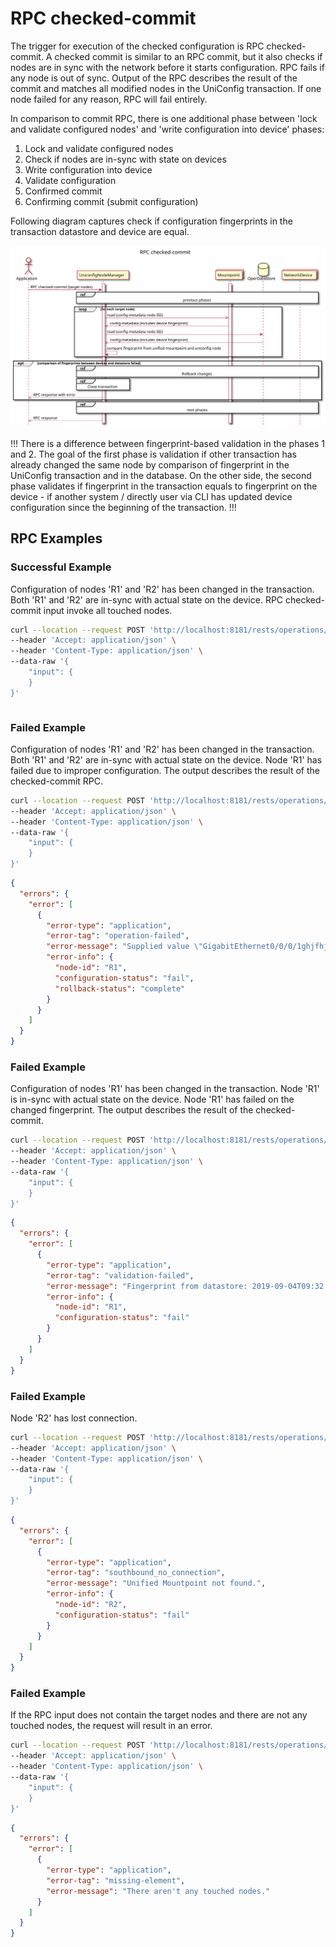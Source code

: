 # RPC checked-commit

The trigger for execution of the checked configuration is RPC
checked-commit. A checked commit is similar to an RPC commit, but it also
checks if nodes are in sync with the network before it starts
configuration. RPC fails if any node is out of sync. Output of the RPC
describes the result of the commit and matches all modified nodes in the
UniConfig transaction. If one node failed for any reason, RPC will fail
entirely.

In comparison to commit RPC, there is one additional phase between 'lock
and validate configured nodes' and 'write configuration into device'
phases:

1. Lock and validate configured nodes
2. Check if nodes are in-sync with state on devices
3. Write configuration into device
4. Validate configuration
5. Confirmed commit
6. Confirming commit (submit configuration)

Following diagram captures check if configuration fingerprints in the
transaction datastore and device are equal.

![RPC checked-commit](RPC_checked-commit-RPC_checked_commit.svg)

!!!
There is a difference between fingerprint-based validation in the
phases 1 and 2. The goal of the first phase is validation if other
transaction has already changed the same node by comparison of
fingerprint in the UniConfig transaction and in the database. On the
other side, the second phase validates if fingerprint in the
transaction equals to fingerprint on the device - if another system /
directly user via CLI has updated device configuration since the
beginning of the transaction.
!!!

## RPC Examples

### Successful Example

Configuration of nodes 'R1' and 'R2' has been changed in the transaction.
Both 'R1' and 'R2' are in-sync with actual state on the device.
RPC checked-commit input invoke all touched nodes.

```bash RPC Request
curl --location --request POST 'http://localhost:8181/rests/operations/uniconfig-manager:checked-commit' \
--header 'Accept: application/json' \
--header 'Content-Type: application/json' \
--data-raw '{
    "input": {
    }
}'
```

```RPC Response, Status: 200
```

### Failed Example

Configuration of nodes 'R1' and 'R2' has been changed in the transaction.
Both 'R1' and 'R2' are in-sync with actual state on the device. Node 'R1'
has failed due to improper configuration. The output describes the result
of the checked-commit RPC.

```bash RPC Request
curl --location --request POST 'http://localhost:8181/rests/operations/uniconfig-manager:checked-commit' \
--header 'Accept: application/json' \
--header 'Content-Type: application/json' \
--data-raw '{
    "input": {
    }
}'
```

```json RPC Response, Status: 500
{
  "errors": {
    "error": [
      {
        "error-type": "application",
        "error-tag": "operation-failed",
        "error-message": "Supplied value \"GigabitEthernet0/0/0/1ghjfhjfhjfghj\" does not match required pattern \"^(([a-zA-Z0-9_]*\\d+/){3,4}\\d+)|(([a-zA-Z0-9_]*\\d+/){3,4}\\d+\\.\\d+)|(([a-zA-Z0-9_]*\\d+/){2}([a-zA-Z0-9_]*\\d+))|(([a-zA-Z0-9_]*\\d+/){2}([a-zA-Z0-9_]+))|([a-zA-Z0-9_-]*\\d+)|([a-zA-Z0-9_-]*\\d+\\.\\d+)|(mpls)|(dwdm)$\"\n",
        "error-info": {
          "node-id": "R1",
          "configuration-status": "fail",
          "rollback-status": "complete"
        }
      }
    ]
  }
}
```

### Failed Example

Configuration of nodes 'R1' has been changed in the transaction.
Node 'R1' is in-sync with actual state on the device. Node 'R1'
has failed on the changed fingerprint. The output describes
the result of the checked-commit.

```bash RPC Request
curl --location --request POST 'http://localhost:8181/rests/operations/uniconfig-manager:checked-commit' \
--header 'Accept: application/json' \
--header 'Content-Type: application/json' \
--data-raw '{
    "input": {
    }
}'
```

```json RPC Response, Status: 500
{
  "errors": {
    "error": [
      {
        "error-type": "application",
        "error-tag": "validation-failed",
        "error-message": "Fingerprint from datastore: 2019-09-04T09:32:41 is different than fingerprint from device: 2019-09-04T09:49:01",
        "error-info": {
          "node-id": "R1",
          "configuration-status": "fail"
        }
      }
    ]
  }
}
```

### Failed Example

Node 'R2' has lost connection.

```bash RPC Request
curl --location --request POST 'http://localhost:8181/rests/operations/uniconfig-manager:checked-commit' \
--header 'Accept: application/json' \
--header 'Content-Type: application/json' \
--data-raw '{
    "input": {
    }
}'
```

```json RPC Response, Status: 502
{
  "errors": {
    "error": [
      {
        "error-type": "application",
        "error-tag": "southbound_no_connection",
        "error-message": "Unified Mountpoint not found.",
        "error-info": {
          "node-id": "R2",
          "configuration-status": "fail"
        }
      }
    ]
  }
}
```

### Failed Example

If the RPC input does not contain the target nodes and there
are not any touched nodes, the request will result in an error.

```bash RPC Request
curl --location --request POST 'http://localhost:8181/rests/operations/uniconfig-manager:checked-commit' \
--header 'Accept: application/json' \
--header 'Content-Type: application/json' \
--data-raw '{
    "input": {
    }
}'
```

```json RPC Response, Status: 400
{
  "errors": {
    "error": [
      {
        "error-type": "application",
        "error-tag": "missing-element",
        "error-message": "There aren't any touched nodes."
      }
    ]
  }
}
```
